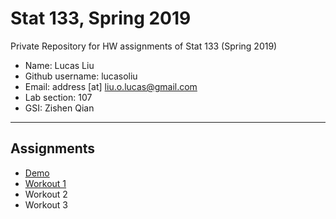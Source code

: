 # Stat 133, Spring 2019

Private Repository for HW assignments of Stat 133 (Spring 2019)

- Name: Lucas Liu
- Github username: lucasoliu
- Email: address [at] liu.o.lucas@gmail.com
- Lab section: 107
- GSI: Zishen Qian

-----

## Assignments

- [Demo](demo)
- [Workout 1](workout1)
- Workout 2
- Workout 3


